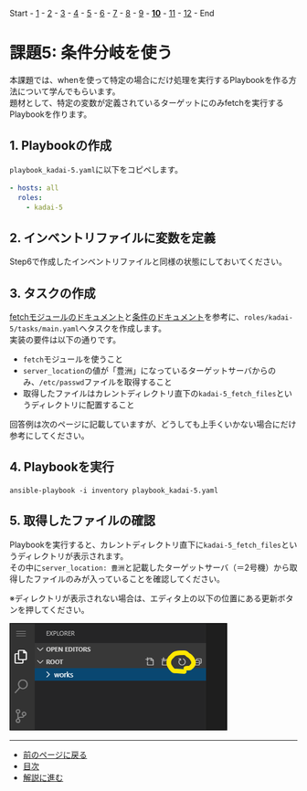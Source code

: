 Start - [1](step1.md) - [2](step2.md) - [3](step3.md) - [4](step4.md) - [5](step5.md) - [6](step6.md) - [7](step7.md) - [8](step8.md) - [9](step9.md) - [**10**](step10.md) - [11](step11.md) - [12](step12.md) - End

# 課題5: 条件分岐を使う

本課題では、whenを使って特定の場合にだけ処理を実行するPlaybookを作る方法について学んでもらいます。  
題材として、特定の変数が定義されているターゲットにのみfetchを実行するPlaybookを作ります。

## 1. Playbookの作成

`playbook_kadai-5.yaml`に以下をコピペします。

```yaml
- hosts: all
  roles:
    - kadai-5
```

## 2. インベントリファイルに変数を定義

Step6で作成したインベントリファイルと同様の状態にしておいてください。

## 3. タスクの作成

[fetchモジュールのドキュメント](https://docs.ansible.com/ansible/2.9_ja/modules/fetch_module.html)と[条件のドキュメント](https://docs.ansible.com/ansible/2.9_ja/user_guide/playbooks_conditionals.html)を参考に、`roles/kadai-5/tasks/main.yaml`へタスクを作成します。  
実装の要件は以下の通りです。

* `fetch`モジュールを使うこと
* `server_location`の値が「豊洲」になっているターゲットサーバからのみ、`/etc/passwd`ファイルを取得すること
* 取得したファイルはカレントディレクトリ直下の`kadai-5_fetch_files`というディレクトリに配置すること

回答例は次のページに記載していますが、どうしても上手くいかない場合にだけ参考にしてください。

## 4. Playbookを実行

`ansible-playbook -i inventory playbook_kadai-5.yaml`

## 5. 取得したファイルの確認

Playbookを実行すると、カレントディレクトリ直下に`kadai-5_fetch_files`というディレクトリが表示されます。  
その中に`server_location: 豊洲`と記載したターゲットサーバ（＝2号機）から取得したファイルのみが入っていることを確認してください。  

※ディレクトリが表示されない場合は、エディタ上の以下の位置にある更新ボタンを押してください。

![](img/refresh.png)

---

- [前のページに戻る](step9.md)
- [目次](README.md)
- [解説に進む](step10a.md)
